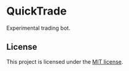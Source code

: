 QuickTrade
==========

Experimental trading bot.


## License

This project is licensed under the [MIT license](LICENSE).
